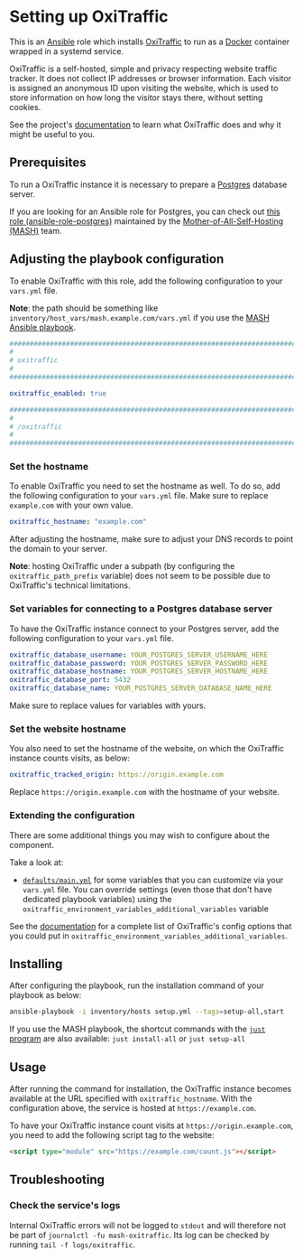 <!--
SPDX-FileCopyrightText: 2020 - 2024 MDAD project contributors
SPDX-FileCopyrightText: 2020 - 2024 Slavi Pantaleev
SPDX-FileCopyrightText: 2020 Aaron Raimist
SPDX-FileCopyrightText: 2020 Chris van Dijk
SPDX-FileCopyrightText: 2020 Dominik Zajac
SPDX-FileCopyrightText: 2020 Mickaël Cornière
SPDX-FileCopyrightText: 2022 François Darveau
SPDX-FileCopyrightText: 2022 Julian Foad
SPDX-FileCopyrightText: 2022 Warren Bailey
SPDX-FileCopyrightText: 2023 Antonis Christofides
SPDX-FileCopyrightText: 2023 Felix Stupp
SPDX-FileCopyrightText: 2023 Pierre 'McFly' Marty
SPDX-FileCopyrightText: 2024 - 2025 Suguru Hirahara

SPDX-License-Identifier: AGPL-3.0-or-later
-->

# Setting up OxiTraffic

This is an [Ansible](https://www.ansible.com/) role which installs [OxiTraffic](https://codeberg.org/mo8it/oxitraffic) to run as a [Docker](https://www.docker.com/) container wrapped in a systemd service.

OxiTraffic is a self-hosted, simple and privacy respecting website traffic tracker. It does not collect IP addresses or browser information. Each visitor is assigned an anonymous ID upon visiting the website, which is used to store information on how long the visitor stays there, without setting cookies.

See the project's [documentation](https://codeberg.org/mo8it/oxitraffic/src/branch/main/README.md) to learn what OxiTraffic does and why it might be useful to you.

## Prerequisites

To run a OxiTraffic instance it is necessary to prepare a [Postgres](https://www.postgresql.org) database server.

If you are looking for an Ansible role for Postgres, you can check out [this role (ansible-role-postgres)](https://github.com/mother-of-all-self-hosting/ansible-role-postgres) maintained by the [Mother-of-All-Self-Hosting (MASH)](https://github.com/mother-of-all-self-hosting) team.

## Adjusting the playbook configuration

To enable OxiTraffic with this role, add the following configuration to your `vars.yml` file.

**Note**: the path should be something like `inventory/host_vars/mash.example.com/vars.yml` if you use the [MASH Ansible playbook](https://github.com/mother-of-all-self-hosting/mash-playbook).

```yaml
########################################################################
#                                                                      #
# oxitraffic                                                           #
#                                                                      #
########################################################################

oxitraffic_enabled: true

########################################################################
#                                                                      #
# /oxitraffic                                                          #
#                                                                      #
########################################################################
```

### Set the hostname

To enable OxiTraffic you need to set the hostname as well. To do so, add the following configuration to your `vars.yml` file. Make sure to replace `example.com` with your own value.

```yaml
oxitraffic_hostname: "example.com"
```

After adjusting the hostname, make sure to adjust your DNS records to point the domain to your server.

**Note**: hosting OxiTraffic under a subpath (by configuring the `oxitraffic_path_prefix` variable) does not seem to be possible due to OxiTraffic's technical limitations.

### Set variables for connecting to a Postgres database server

To have the OxiTraffic instance connect to your Postgres server, add the following configuration to your `vars.yml` file.

```yaml
oxitraffic_database_username: YOUR_POSTGRES_SERVER_USERNAME_HERE
oxitraffic_database_password: YOUR_POSTGRES_SERVER_PASSWORD_HERE
oxitraffic_database_hostname: YOUR_POSTGRES_SERVER_HOSTNAME_HERE
oxitraffic_database_port: 5432
oxitraffic_database_name: YOUR_POSTGRES_SERVER_DATABASE_NAME_HERE
```

Make sure to replace values for variables with yours.

### Set the website hostname

You also need to set the hostname of the website, on which the OxiTraffic instance counts visits, as below:

```yaml
oxitraffic_tracked_origin: https://origin.example.com
```

Replace `https://origin.example.com` with the hostname of your website.

### Extending the configuration

There are some additional things you may wish to configure about the component.

Take a look at:

- [`defaults/main.yml`](../defaults/main.yml) for some variables that you can customize via your `vars.yml` file. You can override settings (even those that don't have dedicated playbook variables) using the `oxitraffic_environment_variables_additional_variables` variable

See the [documentation](https://codeberg.org/mo8it/oxitraffic#configuration) for a complete list of OxiTraffic's config options that you could put in `oxitraffic_environment_variables_additional_variables`.

## Installing

After configuring the playbook, run the installation command of your playbook as below:

```sh
ansible-playbook -i inventory/hosts setup.yml --tags=setup-all,start
```

If you use the MASH playbook, the shortcut commands with the [`just` program](https://github.com/mother-of-all-self-hosting/mash-playbook/blob/main/docs/just.md) are also available: `just install-all` or `just setup-all`

## Usage

After running the command for installation, the OxiTraffic instance becomes available at the URL specified with `oxitraffic_hostname`. With the configuration above, the service is hosted at `https://example.com`.

To have your OxiTraffic instance count visits at `https://origin.example.com`, you need to add the following script tag to the website:

```html
<script type="module" src="https://example.com/count.js"></script>
```

## Troubleshooting

### Check the service's logs

Internal OxiTraffic errors will not be logged to `stdout` and will therefore not be part of `journalctl -fu mash-oxitraffic`. Its log can be checked by running `tail -f logs/oxitraffic`.
